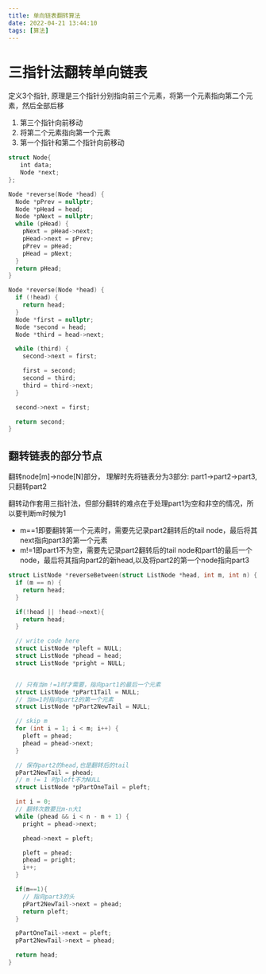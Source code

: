 ```yaml
---
title: 单向链表翻转算法
date: 2022-04-21 13:44:10
tags: [算法]
---
```


# 三指针法翻转单向链表

定义3个指针, 原理是三个指针分别指向前三个元素，将第一个元素指向第二个元素，然后全部后移
1. 第三个指针向前移动
2. 将第二个元素指向第一个元素
3. 第一个指针和第二个指针向前移动

```c
struct Node{
　　int data;
　　Node *next;
};

Node *reverse(Node *head) {
  Node *pPrev = nullptr;
  Node *pHead = head;
  Node *pNext = nullptr;
  while (pHead) {
    pNext = pHead->next;
    pHead->next = pPrev;
    pPrev = pHead;
    pHead = pNext;
  }
  return pHead;
}

```

```c
Node *reverse(Node *head) {
  if (!head) {
    return head;
  }
  Node *first = nullptr;
  Node *second = head;
  Node *third = head->next;

  while (third) {
    second->next = first;

    first = second;
    second = third;
    third = third->next;
  }

  second->next = first;

  return second;
}
```

## 翻转链表的部分节点

翻转node[m]->node[N]部分， 理解时先将链表分为3部分: part1->part2->part3, 只翻转part2  

翻转动作套用三指针法，但部分翻转的难点在于处理part1为空和非空的情况，所以要判断m时候为1
* m==1即要翻转第一个元素时，需要先记录part2翻转后的tail node，最后将其next指向part3的第一个元素
* m!=1即part1不为空，需要先记录part2翻转后的tail node和part1的最后一个node，最后将其指向part2的新head,以及将part2的第一个node指向part3

```c
struct ListNode *reverseBetween(struct ListNode *head, int m, int n) {
  if (m == n) {
    return head;
  }

  if(!head || !head->next){
    return head;
  }

  // write code here
  struct ListNode *pleft = NULL;
  struct ListNode *phead = head;
  struct ListNode *pright = NULL;


  // 只有当m！=1时才需要，指向part1的最后一个元素
  struct ListNode *pPart1Tail = NULL;
  // 当m=1时指向part2的第一个元素
  struct ListNode *pPart2NewTail = NULL;

  // skip m
  for (int i = 1; i < m; i++) {
    pleft = phead; 
    phead = phead->next;
  }

  // 保存part2的head,也是翻转后的tail
  pPart2NewTail = phead;
  // m != 1 时pleft不为NULL
  struct ListNode *pPartOneTail = pleft;

  int i = 0;
  // 翻转次数要比m-n大1
  while (phead && i < n - m + 1) {
    pright = phead->next;

    phead->next = pleft;

    pleft = phead;
    phead = pright;
    i++;
  }

  if(m==1){
    // 指向part3的头
    pPart2NewTail->next = phead;
    return pleft;
  }

  pPartOneTail->next = pleft;
  pPart2NewTail->next = phead;

  return head;
}
```